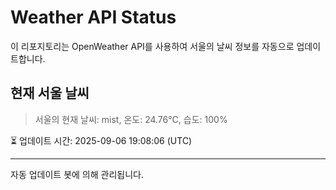 
# Weather API Status

이 리포지토리는 OpenWeather API를 사용하여 서울의 날씨 정보를 자동으로 업데이트합니다.

## 현재 서울 날씨
> 서울의 현재 날씨: mist, 온도: 24.76°C, 습도: 100%

⏳ 업데이트 시간: 2025-09-06 19:08:06 (UTC)

---
자동 업데이트 봇에 의해 관리됩니다.
